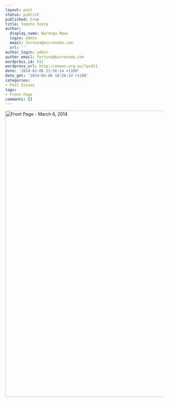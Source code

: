 ```yaml
---
layout: post
status: publish
published: true
title: Tomato Festa
author:
  display_name: Waranga News
  login: admin
  email: fortuna@micronode.com
  url: ''
author_login: admin
author_email: fortuna@micronode.com
wordpress_id: 911
wordpress_url: http://wnews.org.au/?p=911
date: '2014-03-06 21:56:14 +1100'
date_gmt: '2014-03-06 10:56:14 +1100'
categories:
- Past Issues
tags:
- Front Page
comments: []
---
```

<p><a href="http://wnews.org.au/wp-content/uploads/2014/03/wnews20140306P01.png"><img class="alignnone size-full wp-image-909" alt="Front Page - March 6, 2014" src="http://wnews.org.au/wp-content/uploads/2014/03/wnews20140306P01.jpg" width="624" height="907" /></a></p>
